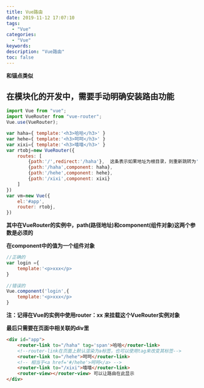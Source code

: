 ```yaml
---
title: Vue路由
date: 2019-11-12 17:07:10
tags:
  - "Vue"
categories:
  - "Vue"
keywords:
description: "Vue路由"
toc: false
---
```


**和锚点类似**

## 在模块化的开发中，需要手动明确安装路由功能

```js
import Vue from "vue";
import VueRouter from "vue-router";
Vue.use(VueRouter);
```

```js
var haha={ template:'<h3>哈哈</h3>' }
var hehe={ template:'<h3>呵呵</h3>' }
var xixi={ template:'<h3>嘻嘻</h3>' }
var rtobj=new VueRouter({
    routes: [
        {path:'/',redirect:'/haha'},  这条表示如果地址为根目录，则重新跳转为'/haha'地址
        {path:'/haha',component: haha},
        {path:'/hehe',component: hehe},
        {path:'/xixi',component: xixi}
    ]
})
var vm=new Vue({
    el:'#app',
    router: rtobj,
})
```

**其中在VueRouter的实例中，path(路径地址)和component(组件对象)这两个参数是必须的**

**在component中的值为一个组件对象**

``` js
//正确的
var login ={
    template:'<p>xxx</p>
}
 
//错误的
Vue.component('login',{
    template:'<p>xxx</p>
}
```

**注：记得在Vue的实例中使用router：xx 来挂载这个VueRouter实例对象**

**最后只需要在页面中相关联的div里**

``` html   
<div id="app">
    <router-link to="/haha" tag='span'>哈哈</router-link>
    <!--router-link在页面上默认渲染为a标签，也可以使用tag来改变其标签-->
    <router-link to="/hehe">呵呵</router-link>
    <!-- 相当于<a href='#/hehe'>呵呵</a> -->
    <router-link to="/xixi">嘻嘻</router-link>
    <router-view></router-view> 可以让路由在此显示
</div>
```